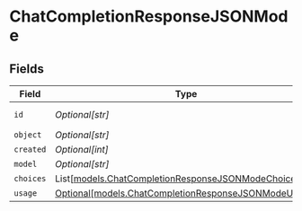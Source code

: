 # ChatCompletionResponseJSONMode


## Fields

| Field                                                                                                    | Type                                                                                                     | Required                                                                                                 | Description                                                                                              | Example                                                                                                  |
| -------------------------------------------------------------------------------------------------------- | -------------------------------------------------------------------------------------------------------- | -------------------------------------------------------------------------------------------------------- | -------------------------------------------------------------------------------------------------------- | -------------------------------------------------------------------------------------------------------- |
| `id`                                                                                                     | *Optional[str]*                                                                                          | :heavy_minus_sign:                                                                                       | N/A                                                                                                      | cmpl-e5cc70bb28c444948073e77776eb30ef                                                                    |
| `object`                                                                                                 | *Optional[str]*                                                                                          | :heavy_minus_sign:                                                                                       | N/A                                                                                                      | chat.completion                                                                                          |
| `created`                                                                                                | *Optional[int]*                                                                                          | :heavy_minus_sign:                                                                                       | N/A                                                                                                      | 1702256327                                                                                               |
| `model`                                                                                                  | *Optional[str]*                                                                                          | :heavy_minus_sign:                                                                                       | N/A                                                                                                      | beezy-small-latest                                                                                       |
| `choices`                                                                                                | List[[models.ChatCompletionResponseJSONModeChoices](../models/chatcompletionresponsejsonmodechoices.md)] | :heavy_minus_sign:                                                                                       | N/A                                                                                                      |                                                                                                          |
| `usage`                                                                                                  | [Optional[models.ChatCompletionResponseJSONModeUsage]](../models/chatcompletionresponsejsonmodeusage.md) | :heavy_minus_sign:                                                                                       | N/A                                                                                                      |                                                                                                          |